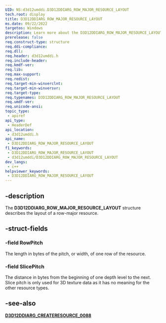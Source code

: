 ```yaml
---
UID: NS:d3d12umddi.D3D12DDIARG_ROW_MAJOR_RESOURCE_LAYOUT
tech.root: display
title: D3D12DDIARG_ROW_MAJOR_RESOURCE_LAYOUT
ms.date: 09/22/2022
targetos: Windows
description: Learn more about the D3D12DDIARG_ROW_MAJOR_RESOURCE_LAYOUT structure.
prerelease: false
req.construct-type: structure
req.ddi-compliance: 
req.dll: 
req.header: d3d12umddi.h
req.include-header: 
req.kmdf-ver: 
req.lib: 
req.max-support: 
req.redist: 
req.target-min-winverclnt: 
req.target-min-winversvr: 
req.target-type: 
req.typenames: D3D12DDIARG_ROW_MAJOR_RESOURCE_LAYOUT
req.umdf-ver: 
req.unicode-ansi: 
topic_type:
 - apiref
api_type:
 - HeaderDef
api_location:
 - d3d12umddi.h
api_name:
 - D3D12DDIARG_ROW_MAJOR_RESOURCE_LAYOUT
f1_keywords:
 - D3D12DDIARG_ROW_MAJOR_RESOURCE_LAYOUT
 - d3d12umddi/D3D12DDIARG_ROW_MAJOR_RESOURCE_LAYOUT
dev_langs:
 - c++
helpviewer_keywords:
 - D3D12DDIARG_ROW_MAJOR_RESOURCE_LAYOUT
---
```


## -description

The **D3D12DDIARG_ROW_MAJOR_RESOURCE_LAYOUT** structure describes the layout of a row-major resource.

## -struct-fields

### -field RowPitch

The length in bytes of the pitch, or width, of one row of the resource.

### -field SlicePitch

The distance in bytes from the beginning of one depth level to the next.
Slice pitch is only used for 3D texture data as it has no meaning for the other resource types.

## -see-also

[**D3D12DDIARG_CREATERESOURCE_0088**](ns-d3d12umddi-d3d12ddiarg_createresource_0088.md)
